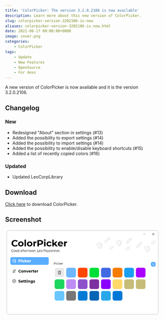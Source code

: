 ```yaml
---
title: 'ColorPicker: The version 3.2.0.2106 is now available'
description: Learn more about this new version of ColorPicker.
slug: colorpicker-version-3202106-is-now
aliases: colorpicker-version-3202106-is-now.html
date: 2021-06-17 00:00:00+0000
image: cover.png
categories:
    - ColorPicker
tags:
    - Update
    - New Features
    - OpenSource
    - For devs
---
```

A new version of ColorPicker is now available and it is the version 3.2.0.2106.

## Changelog
### New
- Redesigned "About" section in settings (#13)
- Added the possibility to export settings (#14)
- Added the possibility to import settings (#14)
- Added the possibility to enable/disable keyboard shortcuts (#15)
- Added a list of recently copied colors (#16)
### Updated
- Updated LeoCorpLibrary

## Download

[Click here](https://tinyurl.com/DownloadColorPicker) to download ColorPicker.

## Screenshot

![The history of the "Picker" page of ColorPicker.](cover.png)